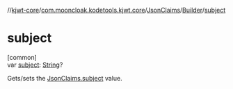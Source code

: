 //[kjwt-core](../../../../index.md)/[com.mooncloak.kodetools.kjwt.core](../../index.md)/[JsonClaims](../index.md)/[Builder](index.md)/[subject](subject.md)

# subject

[common]\
var [subject](subject.md): [String](https://kotlinlang.org/api/latest/jvm/stdlib/kotlin/-string/index.html)?

Gets/sets the [JsonClaims.subject](../subject.md) value.

